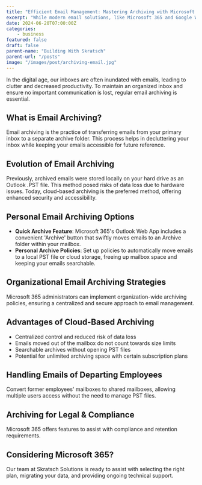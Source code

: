 ```yaml
---
title: "Efficient Email Management: Mastering Archiving with Microsoft 365"
excerpt: "While modern email solutions, like Microsoft 365 and Google Workspace, are built to handle large volumes of mail, over time, a cluttered email inbox can lead to problems."
date: 2024-06-20T07:00:00Z
categories:
    - business
featured: false
draft: false
parent-name: "Building With Skratsch"
parent-url: "/posts"
image: "/images/post/archiving-email.jpg"
---
```

In the digital age, our inboxes are often inundated with emails, leading to clutter and decreased productivity. To maintain an organized inbox and ensure no important communication is lost, regular email archiving is essential.

## What is Email Archiving?

Email archiving is the practice of transferring emails from your primary inbox to a separate archive folder. This process helps in decluttering your inbox while keeping your emails accessible for future reference.

## Evolution of Email Archiving

Previously, archived emails were stored locally on your hard drive as an Outlook .PST file. This method posed risks of data loss due to hardware issues. Today, cloud-based archiving is the preferred method, offering enhanced security and accessibility.

## Personal Email Archiving Options

- **Quick Archive Feature**: Microsoft 365's Outlook Web App includes a convenient 'Archive' button that swiftly moves emails to an Archive folder within your mailbox.
- **Personal Archive Policies**: Set up policies to automatically move emails to a local PST file or cloud storage, freeing up mailbox space and keeping your emails searchable.

## Organizational Email Archiving Strategies

Microsoft 365 administrators can implement organization-wide archiving policies, ensuring a centralized and secure approach to email management.

## Advantages of Cloud-Based Archiving

- Centralized control and reduced risk of data loss
- Emails moved out of the mailbox do not count towards size limits
- Searchable archives without opening PST files
- Potential for unlimited archiving space with certain subscription plans

## Handling Emails of Departing Employees

Convert former employees' mailboxes to shared mailboxes, allowing multiple users access without the need to manage PST files.

## Archiving for Legal & Compliance

Microsoft 365 offers features to assist with compliance and retention requirements.

## Considering Microsoft 365?

Our team at Skratsch Solutions is ready to assist with selecting the right plan, migrating your data, and providing ongoing technical support.